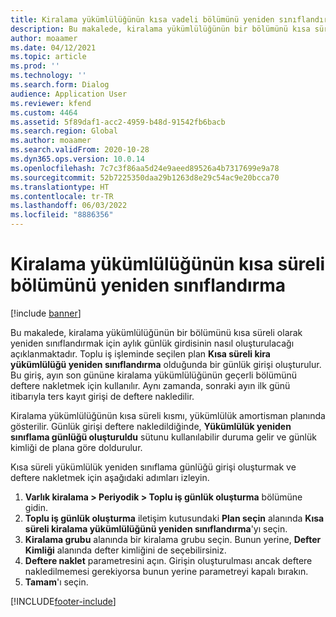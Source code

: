 ```yaml
---
title: Kiralama yükümlülüğünün kısa vadeli bölümünü yeniden sınıflandırma
description: Bu makalede, kiralama yükümlülüğünün bir bölümünü kısa süreli olarak yeniden sınıflandırmak için aylık günlük girdisinin nasıl oluşturulacağı açıklanmaktadır.
author: moaamer
ms.date: 04/12/2021
ms.topic: article
ms.prod: ''
ms.technology: ''
ms.search.form: Dialog
audience: Application User
ms.reviewer: kfend
ms.custom: 4464
ms.assetid: 5f89daf1-acc2-4959-b48d-91542fb6bacb
ms.search.region: Global
ms.author: moaamer
ms.search.validFrom: 2020-10-28
ms.dyn365.ops.version: 10.0.14
ms.openlocfilehash: 7c7c3f86aa5d24e9aeed89526a4b7317699e9a78
ms.sourcegitcommit: 52b7225350daa29b1263d8e29c54ac9e20bcca70
ms.translationtype: HT
ms.contentlocale: tr-TR
ms.lasthandoff: 06/03/2022
ms.locfileid: "8886356"
---
```

# <a name="reclassify-the-short-term-portion-of-lease-liability"></a>Kiralama yükümlülüğünün kısa süreli bölümünü yeniden sınıflandırma

[!include [banner](../includes/banner.md)]

Bu makalede, kiralama yükümlülüğünün bir bölümünü kısa süreli olarak yeniden sınıflandırmak için aylık günlük girdisinin nasıl oluşturulacağı açıklanmaktadır. Toplu iş işleminde seçilen plan **Kısa süreli kira yükümlülüğü yeniden sınıflandırma** olduğunda bir günlük girişi oluşturulur. Bu giriş, ayın son gününe kiralama yükümlülüğünün geçerli bölümünü deftere nakletmek için kullanılır. Aynı zamanda, sonraki ayın ilk günü itibarıyla ters kayıt girişi de deftere nakledilir.

Kiralama yükümlülüğünün kısa süreli kısmı, yükümlülük amortisman planında gösterilir. Günlük girişi deftere nakledildiğinde, **Yükümlülük yeniden sınıflama günlüğü oluşturuldu** sütunu kullanılabilir duruma gelir ve günlük kimliği de plana göre doldurulur.

Kısa süreli yükümlülük yeniden sınıflama günlüğü girişi oluşturmak ve deftere nakletmek için aşağıdaki adımları izleyin.

1. **Varlık kiralama \> Periyodik \> Toplu iş günlük oluşturma** bölümüne gidin.
2. **Toplu iş günlük oluşturma** iletişim kutusundaki **Plan seçin** alanında **Kısa süreli kiralama yükümlülüğünü yeniden sınıflandırma**'yı seçin.
3. **Kiralama grubu** alanında bir kiralama grubu seçin. Bunun yerine, **Defter Kimliği** alanında defter kimliğini de seçebilirsiniz.
4. **Deftere naklet** parametresini açın. Girişin oluşturulması ancak deftere nakledilmemesi gerekiyorsa bunun yerine parametreyi kapalı bırakın.
5. **Tamam**'ı seçin.


[!INCLUDE[footer-include](../../includes/footer-banner.md)]
